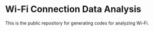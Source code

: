 # Wi-Fi Connection Data Analysis
This is the public repository for generating codes for analyzing Wi-Fi.
